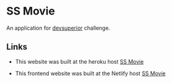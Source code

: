 # SS Movie

An application for [devsuperior](https://devsuperior.com.br/) challenge.

## Links

- This website was built at the heroku host  [SS Movie](https://ssmovie.herokuapp.com/)

- This frontend website was built at the Netlify host  [SS Movie](https://blissful-davinci-2396bf.netlify.app/)



